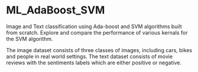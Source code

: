 # ML_AdaBoost_SVM
Image and Text classification using Ada-boost and SVM algorithms built from scratch. Explore and compare the performance of various kernals for the SVM algorithm.

The image dataset consists of three classes of images, including cars, bikes and people in real world settings.
The text dataset consists of movie reviews with the sentiments labels which are either positive or negative.
